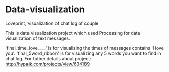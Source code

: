 # Data-visualization
Loveprint, visualization of chat log of couple

This is data visualization project which used Processing for data visualization of text messages.


'final_time_love____' is for visualizing the times of messages contains 'I love you'.
'final_5word_ribbon' is for visualizing any 5 words you want to find in chat log. 
For futher details about project: http://hypaik.com/projects/view/634189
